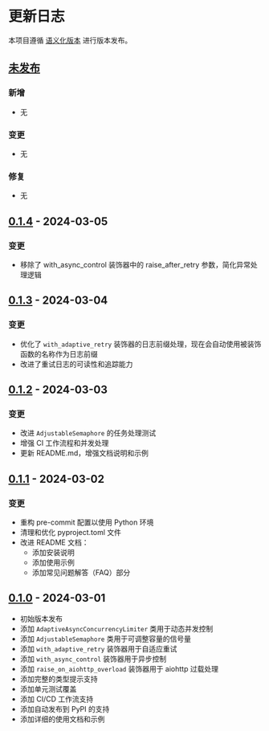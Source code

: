 # 更新日志

本项目遵循 [语义化版本](https://semver.org/lang/zh-CN/) 进行版本发布。

## [未发布]

### 新增
- 无

### 变更
- 无

### 修复
- 无

## [0.1.4] - 2024-03-05

### 变更
- 移除了 with_async_control 装饰器中的 raise_after_retry 参数，简化异常处理逻辑

## [0.1.3] - 2024-03-04

### 变更
- 优化了 `with_adaptive_retry` 装饰器的日志前缀处理，现在会自动使用被装饰函数的名称作为日志前缀
- 改进了重试日志的可读性和追踪能力

## [0.1.2] - 2024-03-03

### 变更
- 改进 `AdjustableSemaphore` 的任务处理测试
- 增强 CI 工作流程和并发处理
- 更新 README.md，增强文档说明和示例

## [0.1.1] - 2024-03-02

### 变更
- 重构 pre-commit 配置以使用 Python 环境
- 清理和优化 pyproject.toml 文件
- 改进 README 文档：
  - 添加安装说明
  - 添加使用示例
  - 添加常见问题解答（FAQ）部分

## [0.1.0] - 2024-03-01
- 初始版本发布
- 添加 `AdaptiveAsyncConcurrencyLimiter` 类用于动态并发控制
- 添加 `AdjustableSemaphore` 类用于可调整容量的信号量
- 添加 `with_adaptive_retry` 装饰器用于自适应重试
- 添加 `with_async_control` 装饰器用于异步控制
- 添加 `raise_on_aiohttp_overload` 装饰器用于 aiohttp 过载处理
- 添加完整的类型提示支持
- 添加单元测试覆盖
- 添加 CI/CD 工作流支持
- 添加自动发布到 PyPI 的支持
- 添加详细的使用文档和示例

[未发布]: https://github.com/Haskely/adaptio/compare/v0.1.4...HEAD
[0.1.4]: https://github.com/Haskely/adaptio/compare/v0.1.3...v0.1.4
[0.1.3]: https://github.com/Haskely/adaptio/compare/v0.1.2...v0.1.3
[0.1.2]: https://github.com/Haskely/adaptio/compare/v0.1.1...v0.1.2
[0.1.1]: https://github.com/Haskely/adaptio/compare/v0.1.0...v0.1.1
[0.1.0]: https://github.com/Haskely/adaptio/releases/tag/v0.1.0
